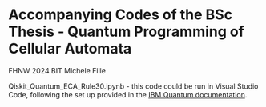 # Accompanying Codes of the BSc Thesis - Quantum Programming of Cellular Automata
FHNW 2024 BIT
Michele Fille


Qiskit_Quantum_ECA_Rule30.ipynb - this code could be run in Visual Studio Code, following the set up provided in the [IBM Quantum documentation](https://docs.quantum.ibm.com/guides/install-qiskit#local). <br>
